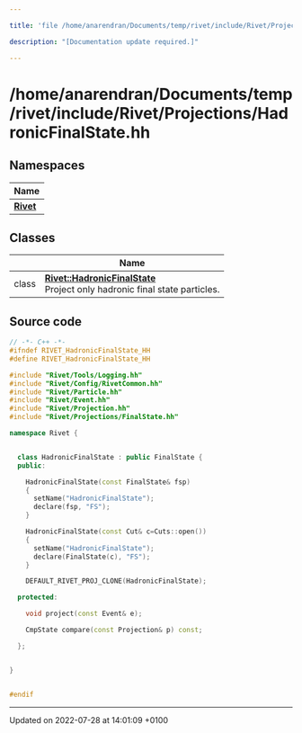 ```yaml
---

title: 'file /home/anarendran/Documents/temp/rivet/include/Rivet/Projections/HadronicFinalState.hh'

description: "[Documentation update required.]"

---
```


# /home/anarendran/Documents/temp/rivet/include/Rivet/Projections/HadronicFinalState.hh



## Namespaces

| Name           |
| -------------- |
| **[Rivet](http://example.org/namespaces/namespacerivet/)**  |

## Classes

|                | Name           |
| -------------- | -------------- |
| class | **[Rivet::HadronicFinalState](http://example.org/classes/classrivet_1_1hadronicfinalstate/)** <br>Project only hadronic final state particles.  |




## Source code

```cpp
// -*- C++ -*-
#ifndef RIVET_HadronicFinalState_HH
#define RIVET_HadronicFinalState_HH

#include "Rivet/Tools/Logging.hh"
#include "Rivet/Config/RivetCommon.hh"
#include "Rivet/Particle.hh"
#include "Rivet/Event.hh"
#include "Rivet/Projection.hh"
#include "Rivet/Projections/FinalState.hh"

namespace Rivet {


  class HadronicFinalState : public FinalState {
  public:

    HadronicFinalState(const FinalState& fsp)
    {
      setName("HadronicFinalState");
      declare(fsp, "FS");
    }

    HadronicFinalState(const Cut& c=Cuts::open())
    {
      setName("HadronicFinalState");
      declare(FinalState(c), "FS");
    }

    DEFAULT_RIVET_PROJ_CLONE(HadronicFinalState);

  protected:

    void project(const Event& e);

    CmpState compare(const Projection& p) const;

  };


}


#endif
```


-------------------------------

Updated on 2022-07-28 at 14:01:09 +0100
